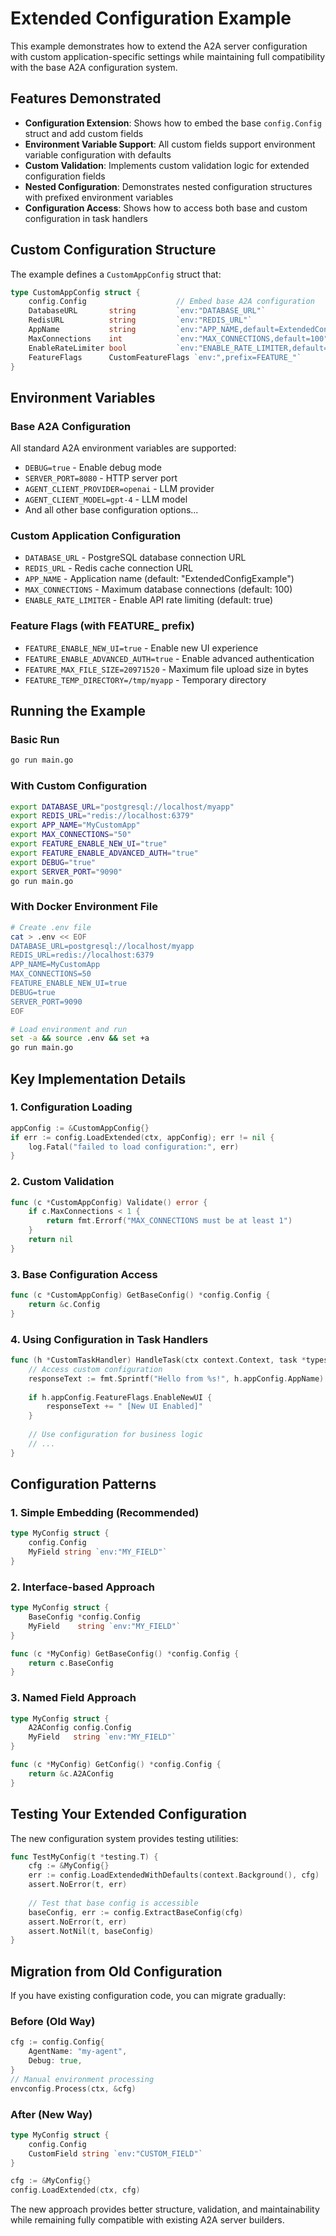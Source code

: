 # Extended Configuration Example

This example demonstrates how to extend the A2A server configuration with custom application-specific settings while maintaining full compatibility with the base A2A configuration system.

## Features Demonstrated

- **Configuration Extension**: Shows how to embed the base `config.Config` struct and add custom fields
- **Environment Variable Support**: All custom fields support environment variable configuration with defaults
- **Custom Validation**: Implements custom validation logic for extended configuration fields
- **Nested Configuration**: Demonstrates nested configuration structures with prefixed environment variables
- **Configuration Access**: Shows how to access both base and custom configuration in task handlers

## Custom Configuration Structure

The example defines a `CustomAppConfig` struct that:

```go
type CustomAppConfig struct {
    config.Config                    // Embed base A2A configuration
    DatabaseURL       string         `env:"DATABASE_URL"`
    RedisURL          string         `env:"REDIS_URL"`
    AppName           string         `env:"APP_NAME,default=ExtendedConfigExample"`
    MaxConnections    int            `env:"MAX_CONNECTIONS,default=100"`
    EnableRateLimiter bool           `env:"ENABLE_RATE_LIMITER,default=true"`
    FeatureFlags      CustomFeatureFlags `env:",prefix=FEATURE_"`
}
```

## Environment Variables

### Base A2A Configuration
All standard A2A environment variables are supported:
- `DEBUG=true` - Enable debug mode
- `SERVER_PORT=8080` - HTTP server port
- `AGENT_CLIENT_PROVIDER=openai` - LLM provider
- `AGENT_CLIENT_MODEL=gpt-4` - LLM model
- And all other base configuration options...

### Custom Application Configuration
- `DATABASE_URL` - PostgreSQL database connection URL
- `REDIS_URL` - Redis cache connection URL
- `APP_NAME` - Application name (default: "ExtendedConfigExample")
- `MAX_CONNECTIONS` - Maximum database connections (default: 100)
- `ENABLE_RATE_LIMITER` - Enable API rate limiting (default: true)

### Feature Flags (with FEATURE_ prefix)
- `FEATURE_ENABLE_NEW_UI=true` - Enable new UI experience
- `FEATURE_ENABLE_ADVANCED_AUTH=true` - Enable advanced authentication
- `FEATURE_MAX_FILE_SIZE=20971520` - Maximum file upload size in bytes
- `FEATURE_TEMP_DIRECTORY=/tmp/myapp` - Temporary directory

## Running the Example

### Basic Run
```bash
go run main.go
```

### With Custom Configuration
```bash
export DATABASE_URL="postgresql://localhost/myapp"
export REDIS_URL="redis://localhost:6379"
export APP_NAME="MyCustomApp"
export MAX_CONNECTIONS="50"
export FEATURE_ENABLE_NEW_UI="true"
export FEATURE_ENABLE_ADVANCED_AUTH="true"
export DEBUG="true"
export SERVER_PORT="9090"
go run main.go
```

### With Docker Environment File
```bash
# Create .env file
cat > .env << EOF
DATABASE_URL=postgresql://localhost/myapp
REDIS_URL=redis://localhost:6379
APP_NAME=MyCustomApp
MAX_CONNECTIONS=50
FEATURE_ENABLE_NEW_UI=true
DEBUG=true
SERVER_PORT=9090
EOF

# Load environment and run
set -a && source .env && set +a
go run main.go
```

## Key Implementation Details

### 1. Configuration Loading
```go
appConfig := &CustomAppConfig{}
if err := config.LoadExtended(ctx, appConfig); err != nil {
    log.Fatal("failed to load configuration:", err)
}
```

### 2. Custom Validation
```go
func (c *CustomAppConfig) Validate() error {
    if c.MaxConnections < 1 {
        return fmt.Errorf("MAX_CONNECTIONS must be at least 1")
    }
    return nil
}
```

### 3. Base Configuration Access
```go
func (c *CustomAppConfig) GetBaseConfig() *config.Config {
    return &c.Config
}
```

### 4. Using Configuration in Task Handlers
```go
func (h *CustomTaskHandler) HandleTask(ctx context.Context, task *types.Task, message *types.Message) (*types.Task, error) {
    // Access custom configuration
    responseText := fmt.Sprintf("Hello from %s!", h.appConfig.AppName)
    
    if h.appConfig.FeatureFlags.EnableNewUI {
        responseText += " [New UI Enabled]"
    }
    
    // Use configuration for business logic
    // ...
}
```

## Configuration Patterns

### 1. Simple Embedding (Recommended)
```go
type MyConfig struct {
    config.Config
    MyField string `env:"MY_FIELD"`
}
```

### 2. Interface-based Approach
```go
type MyConfig struct {
    BaseConfig *config.Config
    MyField    string `env:"MY_FIELD"`
}

func (c *MyConfig) GetBaseConfig() *config.Config {
    return c.BaseConfig
}
```

### 3. Named Field Approach
```go
type MyConfig struct {
    A2AConfig config.Config
    MyField   string `env:"MY_FIELD"`
}

func (c *MyConfig) GetConfig() *config.Config {
    return &c.A2AConfig
}
```

## Testing Your Extended Configuration

The new configuration system provides testing utilities:

```go
func TestMyConfig(t *testing.T) {
    cfg := &MyConfig{}
    err := config.LoadExtendedWithDefaults(context.Background(), cfg)
    assert.NoError(t, err)
    
    // Test that base config is accessible
    baseConfig, err := config.ExtractBaseConfig(cfg)
    assert.NoError(t, err)
    assert.NotNil(t, baseConfig)
}
```

## Migration from Old Configuration

If you have existing configuration code, you can migrate gradually:

### Before (Old Way)
```go
cfg := config.Config{
    AgentName: "my-agent",
    Debug: true,
}
// Manual environment processing
envconfig.Process(ctx, &cfg)
```

### After (New Way)
```go
type MyConfig struct {
    config.Config
    CustomField string `env:"CUSTOM_FIELD"`
}

cfg := &MyConfig{}
config.LoadExtended(ctx, cfg)
```

The new approach provides better structure, validation, and maintainability while remaining fully compatible with existing A2A server builders.